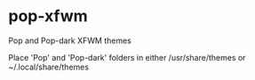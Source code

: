 # pop-xfwm
Pop and Pop-dark XFWM themes

Place 'Pop' and 'Pop-dark' folders in either /usr/share/themes or ~/.local/share/themes

